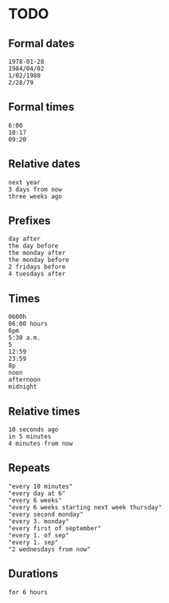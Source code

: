 # TODO

## Formal dates

```
1978-01-28
1984/04/02
1/02/1980
2/28/79
```

## Formal times

```
6:00
10:17
09:20
```

## Relative dates

```
next year
3 days from now
three weeks ago
```

## Prefixes

```
day after
the day before
the monday after
the monday before
2 fridays before
4 tuesdays after
```

## Times

```
0600h
06:00 hours
6pm
5:30 a.m.
5
12:59
23:59
8p
noon
afternoon
midnight
```

## Relative times ##

```
10 seconds ago
in 5 minutes
4 minutes from now
```

## Repeats

```
"every 10 minutes"
"every day at 6"
"every 6 weeks"
"every 6 weeks starting next week thursday"
"every second monday"
"every 3. monday"
"every first of september"
"every 1. of sep"
"every 1. sep"
"2 wednesdays from now"
```

## Durations

```
for 6 hours
```
